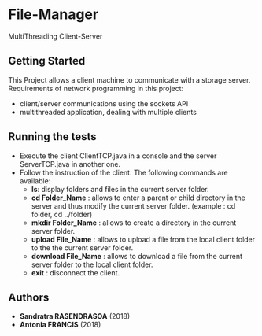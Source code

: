 # File-Manager
MultiThreading Client-Server


## Getting Started
This Project allows a client machine to communicate with a storage server.
Requirements of network programming in this project:
 * client/server communications using the sockets API
 * multithreaded application, dealing with multiple clients
 
## Running the tests
* Execute the client ClientTCP.java in a console and the server ServerTCP.java in another one.
* Follow the instruction of the client. The following commands are available:
  * **ls**: display folders and files in the current server folder.
  * **cd Folder_Name** : allows to enter a parent or child directory in the server and thus modify the current server folder.
  (example : cd folder, cd ../folder)
  * **mkdir Folder_Name** : allows to create a directory in the current server folder.
  * **upload File_Name** : allows to upload a file from the local client folder to the the current server folder.
  * **download File_Name** : allows to download a file from the current server folder to the local client folder.
  * **exit** : disconnect the client.

## Authors
* **Sandratra RASENDRASOA** (2018)
* **Antonia FRANCIS** (2018)
